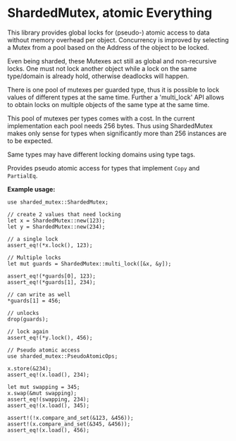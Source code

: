 # ShardedMutex, atomic Everything

This library provides global locks for (pseudo-) atomic access to data without memory overhead
per object. Concurrency is improved by selecting a Mutex from a pool based on the Address of
the object to be locked.

Even being sharded, these Mutexes act still as global and non-recursive locks. One must not
lock another object while a lock on the same type/domain is already hold, otherwise deadlocks
will happen.

There is one pool of mutexes per guarded type, thus it is possible to lock values of different
types at the same time. Further a 'multi_lock' API allows to obtain locks on multiple objects
of the same type at the same time.

This pool of mutexes per types comes with a cost. In the current implementation each pool
needs 256 bytes. Thus using ShardedMutex makes only sense for types when significantly more
than 256 instances are to be expected.

Same types may have different locking domains using type tags.

Provides pseudo atomic access for types that implement `Copy` and `PartialEq`.

**Example usage:**
```
use sharded_mutex::ShardedMutex;

// create 2 values that need locking
let x = ShardedMutex::new(123);
let y = ShardedMutex::new(234);

// a single lock
assert_eq!(*x.lock(), 123);

// Multiple locks
let mut guards = ShardedMutex::multi_lock([&x, &y]);

assert_eq!(*guards[0], 123);
assert_eq!(*guards[1], 234);

// can write as well
*guards[1] = 456;

// unlocks
drop(guards);

// lock again
assert_eq!(*y.lock(), 456);

// Pseudo atomic access
use sharded_mutex::PseudoAtomicOps;

x.store(&234);
assert_eq!(x.load(), 234);

let mut swapping = 345;
x.swap(&mut swapping);
assert_eq!(swapping, 234);
assert_eq!(x.load(), 345);

assert!(!x.compare_and_set(&123, &456));
assert!(x.compare_and_set(&345, &456));
assert_eq!(x.load(), 456);
```
